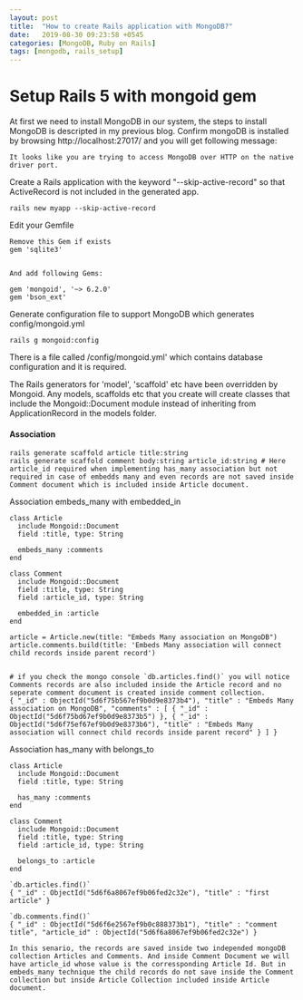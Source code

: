 ```yaml
---
layout: post
title:  "How to create Rails application with MongoDB?"
date:   2019-08-30 09:23:58 +0545
categories: [MongoDB, Ruby on Rails]
tags: [mongodb, rails_setup]
---
```


# Setup Rails 5 with mongoid gem

At first we need to install MongoDB in our system, the steps to install MongoDB is descripted in my previous blog. Confirm mongoDB is installed by browsing http://localhost:27017/ and you will get following message:
```
It looks like you are trying to access MongoDB over HTTP on the native driver port.
```

Create a Rails application with the keyword "--skip-active-record" so that ActiveRecord is not included in the generated app.

```
rails new myapp --skip-active-record
```

Edit your Gemfile

```
Remove this Gem if exists
gem 'sqlite3'


And add following Gems:

gem 'mongoid', '~> 6.2.0'
gem 'bson_ext'
```

Generate configuration file to support MongoDB which generates config/mongoid.yml
```
rails g mongoid:config
```

There is a file called /config/mongoid.yml' which contains database configuration and it is required.

The Rails generators for 'model', 'scaffold' etc have been overridden by Mongoid. Any models, scaffolds etc that you create will create classes that include the Mongoid::Document module instead of inheriting from ApplicationRecord in the models folder.

#### Association

```
rails generate scaffold article title:string
rails generate scaffold comment body:string article_id:string # Here article_id required when implementing has_many association but not required in case of embedds many and even records are not saved inside Comment document which is included inside Article document.
```

Association embeds_many with embedded_in

```
class Article
  include Mongoid::Document
  field :title, type: String

  embeds_many :comments
end

class Comment
  include Mongoid::Document
  field :title, type: String
  field :article_id, type: String

  embedded_in :article
end

article = Article.new(title: "Embeds Many association on MongoDB")
article.comments.build(title: 'Embeds Many association will connect child records inside parent record')


# if you check the mongo console `db.articles.find()` you will notice Comments records are also included inside the Article record and no seperate comment document is created inside comment collection.
{ "_id" : ObjectId("5d6f75b567ef9b0d9e8373b4"), "title" : "Embeds Many association on MongoDB", "comments" : [ { "_id" : ObjectId("5d6f75bd67ef9b0d9e8373b5") }, { "_id" : ObjectId("5d6f75ef67ef9b0d9e8373b6"), "title" : "Embeds Many association will connect child records inside parent record" } ] }
```

Association has_many with belongs_to

```
class Article
  include Mongoid::Document
  field :title, type: String

  has_many :comments
end

class Comment
  include Mongoid::Document
  field :title, type: String
  field :article_id, type: String

  belongs_to :article
end

`db.articles.find()`
{ "_id" : ObjectId("5d6f6a8067ef9b06fed2c32e"), "title" : "first article" }

`db.comments.find()`
{ "_id" : ObjectId("5d6f6e2567ef9b0c888373b1"), "title" : "comment title", "article_id" : ObjectId("5d6f6a8067ef9b06fed2c32e") }

In this senario, the records are saved inside two independed mongoDB collection Articles and Comments. And inside Comment Document we will have article_id whose value is the corressponding Article Id. But in embeds_many technique the child records do not save inside the Comment collection but inside Article Collection included inside Article document.
```
